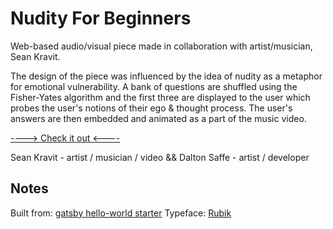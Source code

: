 # Nudity For Beginners

Web-based audio/visual piece made in collaboration with artist/musician, Sean Kravit.

The design of the piece was influenced by the idea of nudity as a metaphor for emotional vulnerability. A bank of questions are shuffled using the Fisher-Yates algorithm and the first three are displayed to the user which probes the user's notions of their ego & thought process. The user's answers are then embedded and animated as a part of the music video.

[----> Check it out <----](https://sleepy-leavitt-0c9d80.netlify.com/)

Sean Kravit - artist / musician / video
&&
Dalton Saffe - artist / developer

## Notes

Built from: [gatsby hello-world starter](https://github.com/gatsbyjs/gatsby-starter-hello-world)
Typeface: [Rubik](https://fonts.google.com/specimen/Rubik)
